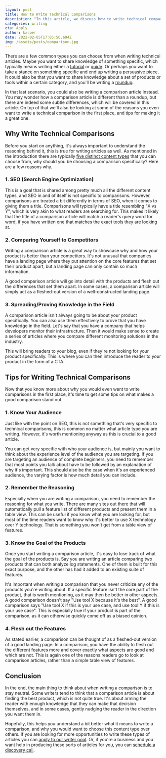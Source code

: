 ```yaml
---
layout: post
title: How to Write Technical Comparisons
description: "In this article, we discuss how to write technical comparisons. "
categories: writing
cta: Apply
author: kasper
date: 2022-02-05T17:05:56.694Z
img: /assets/posts/comparison.jpg
---
```

There are a few common types you can choose from when writing technical articles. Maybe you want to share knowledge of something specific, which typically means writing either a [tutorial](https://draft.dev/learn/technical-tutorials) or [guide](https://draft.dev/learn/how-to-write-technical-guides). Or perhaps you want to take a stance on something specific and end up writing a persuasive piece. It could also be that you want to share knowledge about a set of products or tools within a certain category, and you'll be writing a [roundup](https://draft.dev/learn/writing-technical-roundups).

In that last scenario, you could also be writing a comparison article instead. You may wonder how a comparison article is different than a roundup, but there are indeed some subtle differences, which will be covered in this article. On top of that we'll also be looking at some of the reasons you even want to write a technical comparison in the first place, and tips for making it a great one.

## Why Write Technical Comparisons

Before you start on anything, it's always important to understand the reasoning behind it, this is true for writing articles as well. As mentioned in the introduction there are typically [five distinct content types](https://draft.dev/learn/content-types-and-deliverables-what-are-they) that you can choose from, why should you be choosing a comparison specifically? Here are a few reasons why.

### 1. SEO (Search Engine Optimization)

This is a goal that is shared among pretty much all the different content types, and SEO in and of itself is not specific to comparisons. However, comparisons are treated a bit differently in terms of SEO, when it comes to giving them a title. Comparisons will typically have a title resembling "X vs Y", which is very akin to what readers are searching for. This makes it likely that the title of a comparison article will match a reader's query word for word, if you have written one that matches the exact tools they are looking at.

### 2. Comparing Yourself to Competitors

Writing a comparison article is a great way to showcase why and how your product is better than your competitors. It's not unusual that companies have a landing page where they put attention on the core features that set their product apart, but a landing page can only contain so much information.

A good comparison article will go into detail with the products and flesh out the differences that set them apart. In some cases, a comparison article will simply act as a fleshed-out version of a well-constructed landing page.

### 3. Spreading/Proving Knowledge in the Field

A comparison article isn't always going to be about your product specifically. You can also use them effectively to prove that you have knowledge in the field. Let's say that you have a company that helps developers monitor their infrastructure. Then it would make sense to create a series of articles where you compare different monitoring solutions in the industry.

This will bring readers to your blog, even if they're not looking for your product specifically. This is where you can then introduce the reader to your product in the form of a CTA.

## Tips for Writing Technical Comparisons

Now that you know more about why you would even want to write comparisons in the first place, it's time to get some tips on what makes a good comparison stand out.

### 1. Know Your Audience

Just like with the point on SEO, this is not something that's very specific to technical comparisons, this is common no matter what article type you are writing. However, it's worth mentioning anyway as this is crucial to a good article.

You can get very specific with who your audience is, but mainly you want to think about the experience level of the audience you are targeting. If you are targeting an audience of complete beginners, you need to remember that most points you talk about have to be followed by an explanation of why it's important. This should also be the case when it's an experienced audience, the varying factor is how much detail you can include.

### 2. Remember the Reasoning

Especially when you are writing a comparison, you need to remember the reasoning for what you write. There are many sites out there that will automatically pull a feature list of different products and present them in a table view. This can be useful if you know what you are looking for, but most of the time readers want to know why it's better to use X technology over Y technology. That is something you won't get from a table view of features.

### 3. Know the Goal of the Products

Once you start writing a comparison article, it's easy to lose track of what the goal of the products is. Say you are writing an article comparing two products that can both analyze log statements. One of them is built for this exact purpose, and the other has had it added to an existing suite of features.

It's important when writing a comparison that you never criticize any of the products you're writing about. If a specific feature isn't the core part of the product, that is worth mentioning, as it may then be better in other aspects. A good comparison doesn't say "Use tool X because it's the best". A good comparison says "Use tool X if this is your use case, and use tool Y if this is your use case". This is especially true if your product is part of the comparison, as it can otherwise quickly come off as a biased opinion.

### 4. Flesh out the Features

As stated earlier, a comparison can be thought of as a fleshed-out version of a good landing page. In a comparison, you have the ability to flesh out the different features more and cover exactly what aspects are good and which are not. This is again one of the reasons readers go to look at comparison articles, rather than a simple table view of features.

## Conclusion

In the end, the main thing to think about when writing a comparison is to stay neutral. Some writers tend to think that a comparison article is about finding the best product, which is not quite true. It's about arming the reader with enough knowledge that they can make that decision themselves, and in some cases, gently nudging the reader in the direction you want them in.

Hopefully, this helps you understand a bit better what it means to write a comparison, and why you would want to choose this content type over others. If you are looking for more opportunities to write these types of articles you can [apply to our writer pool](https://draft.dev/write). Or, if you're a business and you want help in producing these sorts of articles for you, you can [schedule a discovery call](https://draft.dev/call).
